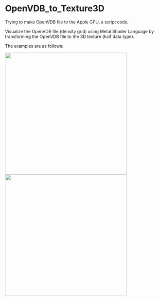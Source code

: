 # OpenVDB_to_Texture3D
Trying to make OpenVDB file to the Apple GPU, a script code.

Visualize the OpenVDB file (density grid) using Metal Shader Language by transforming the OpenVDB file to the 3D texture (half data type).

The examples are as follows:

<p float="left">
  <img src="./readme_resources/example1.gif" width="400" />
  <img src="./readme_resources/example2.gif" width="400" /> 
</p>

